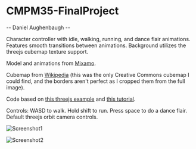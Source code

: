 # CMPM35-FinalProject

-- Daniel Aughenbaugh --

Character controller with idle, walking, running, and dance flair animations. Features smooth transitions between animations. Background utilizes the threejs cubemap texture support.

Model and animations from [Mixamo](https://www.mixamo.com/#/).

Cubemap from [Wikipedia](https://en.wikipedia.org/wiki/Cube_mapping#/media/File:Panorama_cube_map.png) (this was the only Creative Commons cubemap I could find, and the borders aren't perfect as I cropped them from the full image).

Code based on [this threejs example](https://github.com/mrdoob/three.js/blob/master/examples/webgl_loader_md2_control.html) and [this tutorial](https://www.youtube.com/watch?v=EkPfhzIbp2g).

Controls: WASD to walk. Hold shift to run. Press space to do a dance flair. Default threejs orbit camera controls.

![Screenshot1](https://user-images.githubusercontent.com/69946060/102160089-a196ba80-3e39-11eb-95dc-0ec5cea755dc.png)

![Screenshot2](https://user-images.githubusercontent.com/69946060/102160156-bd9a5c00-3e39-11eb-824a-94d6a82bb6d7.png)
